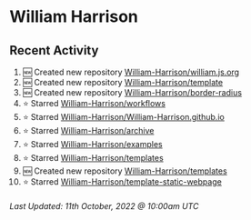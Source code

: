 # William Harrison

## Recent Activity

<!--RECENT_ACTIVITY:start-->
1. 🆕 Created new repository [William-Harrison/william.js.org](https://github.com/William-Harrison/william.js.org)
2. 🆕 Created new repository [William-Harrison/template](https://github.com/William-Harrison/template)
3. 🆕 Created new repository [William-Harrison/border-radius](https://github.com/William-Harrison/border-radius)
4. ⭐ Starred [William-Harrison/workflows](https://github.com/William-Harrison/workflows)
5. ⭐ Starred [William-Harrison/William-Harrison.github.io](https://github.com/William-Harrison/William-Harrison.github.io)
6. ⭐ Starred [William-Harrison/archive](https://github.com/William-Harrison/archive)
7. ⭐ Starred [William-Harrison/examples](https://github.com/William-Harrison/examples)
8. ⭐ Starred [William-Harrison/templates](https://github.com/William-Harrison/templates)
9. 🆕 Created new repository [William-Harrison/templates](https://github.com/William-Harrison/templates)
10. ⭐ Starred [William-Harrison/template-static-webpage](https://github.com/William-Harrison/template-static-webpage)
<!--RECENT_ACTIVITY:end-->

<!--RECENT_ACTIVITY:last_update-->
###### Last Updated: 11th October, 2022 @ 10:00am UTC
<!--RECENT_ACTIVITY:last_update_end-->
